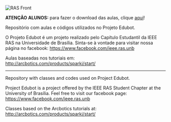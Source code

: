 ![RAS Front](https://dl.dropboxusercontent.com/u/2655937/edubot-logo%2Bras-text.png)

**ATENÇÃO ALUNOS:** para fazer o download das aulas, clique [aqui](https://github.com/IEEE-RAS-UnB/edubot.git)!

Repositório com aulas e códigos utilizados no Projeto Edubot.

O Projeto Edubot é um projeto realizado pelo Capítulo Estudantil da IEEE RAS na Universidade de Brasília. Sinta-se à vontade para visitar nossa página no facebook: https://www.facebook.com/ieee.ras.unb

Aulas baseadas nos tutoriais em: http://arcbotics.com/products/sparki/start/

---------------------------------------------------------------------------------------------------------

Repository with classes and codes used on Project Edubot.

Project Edubot is a project offered by the IEEE RAS Student Chapter at the University of Brasília. Feel free to visit our facebook page: https://www.facebook.com/ieee.ras.unb

Classes based on the Arcbotics tutorials at: http://arcbotics.com/products/sparki/start/
